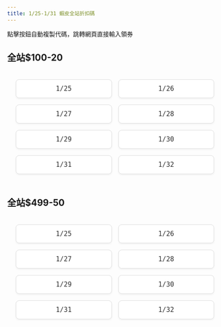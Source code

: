 ```yaml
---
title: 1/25-1/31 蝦皮全站折扣碼
---
```


點擊按鈕自動複製代碼，跳轉網頁直接輸入領券

## **全站$100-20**

<style>
.coupon-grid {
  display: grid;
  grid-template-columns: repeat(auto-fit, minmax(180px, 1fr));
  gap: 15px;
  padding: 20px;
  max-width: 1200px;
  margin: 0 auto;
}

.copy-button {
  background-color: white;
  color: #333;  /* 黑色文字 */
  border: 1px solid #ddd;
  border-radius: 8px;
  padding: 12px 20px;
  cursor: pointer;
  transition: all 0.2s ease;
  font-family: monospace;
  font-size: 1.1em;
  width: 100%;
  box-shadow: 0 2px 4px rgba(0,0,0,0.05);
}

.copy-button:hover {
  border-color: #999;
  box-shadow: 0 2px 8px rgba(0,0,0,0.1);
}

/* 複製成功時的樣式 */
.copy-button.copied {
  background-color: #f8f8f8;
  color: #666;
}
</style>

<div class="coupon-grid">
  <!-- 優惠碼按鈕 1 -->
  <button class="copy-button" onclick="copyCoupon(this, 'SACNY25BV', 'https://s.shopee.tw/gAc6N0qGX')">
    1/25
  </button>

  <!-- 優惠碼按鈕 2 -->
  <button class="copy-button" onclick="copyCoupon(this, 'SACNYBV26', 'https://s.shopee.tw/gAc6N0qGX')">
    1/26
  </button>

  <!-- 優惠碼按鈕 3 -->
  <button class="copy-button" onclick="copyCoupon(this, 'SA27CNYBV', 'https://s.shopee.tw/gAc6N0qGX')">
    1/27
  </button>

  <!-- 優惠碼按鈕 4 -->
  <button class="copy-button" onclick="copyCoupon(this, 'SACNY28BV', 'https://s.shopee.tw/gAc6N0qGX')">
    1/28
  </button>

  <!-- 優惠碼按鈕 5 -->
  <button class="copy-button" onclick="copyCoupon(this, 'SACNYBV29', 'https://s.shopee.tw/gAc6N0qGX')">
    1/29
  </button>

  <!-- 優惠碼按鈕 6 -->
  <button class="copy-button" onclick="copyCoupon(this, 'SA30CNY25BV', 'https://s.shopee.tw/gAc6N0qGX')">
    1/30
  </button>

  <!-- 優惠碼按鈕 7 -->
  <button class="copy-button" onclick="copyCoupon(this, 'SACNY31BV', 'https://s.shopee.tw/gAc6N0qGX')">
    1/31
  </button>

  <!-- 優惠碼按鈕 8 -->
  <button class="copy-button" onclick="copyCoupon(this, 'SACNY31BV', 'https://s.shopee.tw/gAc6N0qGX')">
    1/32
  </button>
</div>

## **全站$499-50**
  
<div class="coupon-grid">
  <!-- 優惠碼按鈕 1 -->
  <button class="copy-button" onclick="copyCoupon(this, '25FNBOSHA', 'https://s.shopee.tw/gAc6N0qGX')">
    1/25
  </button>

  <!-- 優惠碼按鈕 2 -->
  <button class="copy-button" onclick="copyCoupon(this, '26FNBOSHA', 'https://s.shopee.tw/gAc6N0qGX')">
    1/26
  </button>

  <!-- 優惠碼按鈕 3 -->
  <button class="copy-button" onclick="copyCoupon(this, 'FNBOSHA27', 'https://s.shopee.tw/gAc6N0qGX')">
    1/27
  </button>

  <!-- 優惠碼按鈕 4 -->
  <button class="copy-button" onclick="copyCoupon(this, 'FNBOSHA28', 'https://s.shopee.tw/gAc6N0qGX')">
    1/28
  </button>

  <!-- 優惠碼按鈕 5 -->
  <button class="copy-button" onclick="copyCoupon(this, 'FNBO29SHA', 'https://s.shopee.tw/gAc6N0qGX')">
    1/29
  </button>

  <!-- 優惠碼按鈕 6 -->
  <button class="copy-button" onclick="copyCoupon(this, 'FNBO30SHA', 'https://s.shopee.tw/gAc6N0qGX')">
    1/30
  </button>

 <!-- 優惠碼按鈕 7 -->
  <button class="copy-button" onclick="copyCoupon(this, 'SACNY31BV', 'https://s.shopee.tw/gAc6N0qGX')">
    1/31
  </button>

  <!-- 優惠碼按鈕 8 -->
  <button class="copy-button" onclick="copyCoupon(this, 'SACNY31BV', 'https://s.shopee.tw/gAc6N0qGX')">
    1/32
  </button>
</div>


<script>
function copyCoupon(button, code, redirectUrl) {
  // 複製優惠碼
  navigator.clipboard.writeText(code).then(() => {
    // 暫時改變按鈕文字
    const originalText = button.textContent;
    button.textContent = '已複製!';
    button.classList.add('copied');
    
    // 1秒後恢復原始文字
    setTimeout(() => {
      button.textContent = originalText;
      button.classList.remove('copied');
    }, 1000);
    
    // 跳轉至指定網址
    window.open(redirectUrl, '_blank');
  }).catch(err => {
    console.error('複製失敗:', err);
    alert('複製失敗，請手動複製優惠碼');
  });
}
</script>
